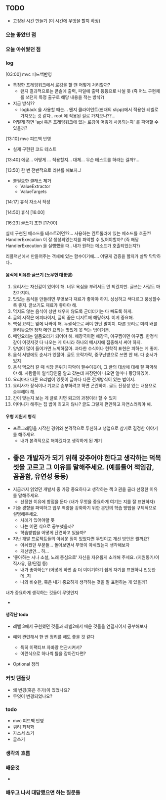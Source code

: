 ## TODO
- 고정된 시간 만들기 (이 시간에 무엇을 할지 확정)


    
### 오늘 좋았던 점


### 오늘 아쉬웠던 점

### log
[03:00] mvc 피드백반영
- 특정한 프레임워크에서 로깅을 할 땐 어떻게 처리할까?
    - 왠지 결과적으로는 콘솔에 출력, 파일에 출력 등등으로 나뉠 듯 (즉 어느 구현체를 쓰던지 특정 출구로 해당 내용을 적는 방식?)
- 지금 방식??
    - logback 을 사용할 때는... 왠지 클라이언트(현재의 slipp)에서 적용한 레벨로 가져오는 것 같다.. root 에 적용된 걸로 가져오나??...
- 어떻게 하면 'api 혹은 프레임워크에 있는 로깅이 어떻게 사용되는지' 를 파악할 수 있을까?


[13:10] mvc 피드백 반영
- 실제 구현된 코드 테스트

[13:40] 에공... 어떻게 ... 적용할지...
대체... 무슨 테스트를 하라는 걸까?...

[13:50] 한 번 전반적으로 리뷰를 해보자..!
- 불필요한 클래스 제거
    - ValueExtractor
    - ValueTargets

[14:17] 휴식
자소서 작성

[14:50] 휴식
[16:00] 

[16:23]
글쓰기 초판
[17:00] 



실제 구현된 메소드를 테스트려면??... 
사용하는 컨트롤러에 있는 메소드를 호출??
HandlerExecution 이 잘 생성되었는지를 파악할 수 있어야할까?
(즉 해당 HandlerExecution 을 실행했을 때.. 내가 원하는 메소드가 호출되었는지?)

리플랙션에서 만들어주는 객체에 있는 함수이기에.... 어떻게 검증을 할지가 살짝 막막하다..




#### 음식에 비유한 글쓰기 (노무현 대통령)
1. 요리사는 자신감이 있어야 해. 너무 욕심을 부려서도 안 되겠지만. 글쓰는 사람도 마찬가지야.
2. 맛있는 음식을 만들려면 무엇보다 재료가 좋아야 하지. 싱싱하고 색다르고 풍성할수록 좋지. 글쓰기도 재료가 좋아야 해.
3. 먹지도 않는 음식이 상만 채우지 않도록 군더더기는 다 빼도록 하게.
4. 글의 시작은 에피타이저, 글의 끝은 디저트에 해당하지. 이게 중요해.
5. 핵심 요리는 앞에 나와야 해. 두괄식으로 써야 한단 말이지. 다른 요리로 미리 배를 불려놓으면 정작 메인 요리는 맛있게 못 먹는 법이거든.
6. 메인요리는 일품요리가 되어야 해. 해장국이면 해장국, 아구찜이면 아구찜. 한정식 같이 이것저것 다 나오는 게 아니라 하나의 메시지에 집중해서 써야 하지.
7. 양념이 많이 들어가면 느끼하잖아. 과다한 수식어나 현학적 표현은 피하는 게 좋지.
8. 음식 서빙에도 순서가 있잖아. 글도 오락가락, 중구난방으로 쓰면 안 돼. 다 순서가 있지
9. 음식 먹으러 갈 때 식당 분위기 파악이 필수이듯이, 그 글의 대상에 대해 잘 파악해야 해. 사람들이 일식당인줄 알고 갔는데 짜장면이 나오면 얼마나 황당하겠어.
10. 요리마다 다른 요리법이 있듯이 글마다 다른 전개방식이 있는 법이지.
11. 요리사가 장식이나 기교로 승부하려고 하면 곤란하지. 글도 진정성 있는 내용으로 승부해야 해.
12. 간이 맞는지 보는 게 글로 치면 퇴고의 과정이라 할 수 있지
13. 어머니가 해주는 집 밥이 최고지 않나? 글도 그렇게 편안하고 자연스러워야 해.

#### 우형 지원서 형식
- 프로그래밍을 시작한 경위와 본격적으로 투신하고 생업으로 삼기로 결정한 이야기를 해주세요.
    - 내가 본격적으로 해야겠다고 생각하게 된 계기
- 좋은 개발자가 되기 위해 갖추어야 한다고 생각하는 덕목 셋을 고르고 그 이유를 말해주세요. (예를들어 책임감, 꼼꼼함, 유연성 등등)
    - 
- 지금까지 읽었던 개발서 중 가장 중요하다고 생각하는 책 3 권을 골라 선정한 이유를 말해주세요.
    - 선정한 이유에 방점을 둔다 (내가 무엇을 중요하게 여기는 지를 잘 표현하자)
- 기술 경향을 파악하고 업무 역량을 강화하기 위한 본인의 학습 방법을 구체적으로 설명해주세요.
    - 사례가 있어야할 듯
    - 나는 어떤 식으로 공부했을까?
    - 학습방법을 어떻게 단련하고 있을까?
- 지난 개발 프로젝트들의 아쉬운 점이 있었다면 무엇이고 개선 방안은 뭘까요?
    - 아쉬웠던 부분들... 돌아보면서 무엇이 아쉬웠는지 생각해보자
    - 개선방안... 하... 
- ‘좋아하는 시나 소설, 노래 중심으로’ 자신을 자유롭게 소개해 주세요. (지원동기/이직사유, 장/단점 등)
    - 내가 좋아하는? (어떻게 하면 좀 더 이야기하기 쉽게 자기를 표현하냐 인듯한데..지
    - 나와 비슷한, 혹은 내가 중요하게 생각하는 것을 잘 표현하는 게 있을까?

내가 중요하게 생각하는 것들이 무엇인지

- 
#### 생각난 todo
- 레벨 3에서 구현했던 것들과 레벨2에서 배운 것들을 연결지어서 공부해보자


- 예외 관련해서 한 번 정리를 해도 좋을 것 같다
    - 특히 이팩티브 자바랑 연관시켜서?
    - 이런식으로 하나씩 틀을 잡아간다면?

- Optional 정리


### 커밋 템플릿
- 왜 변경(혹은 추가)이 있었나요?
- 무엇이 변경되었나요?

### todo 
- mvc 피드백 반영
- 쿼리 최적화
- 자소서 쓰기
- 글쓰기

### 생각의 흐름


### 배운것
-


### 배우고 나서 대답했으면 하는 질문들